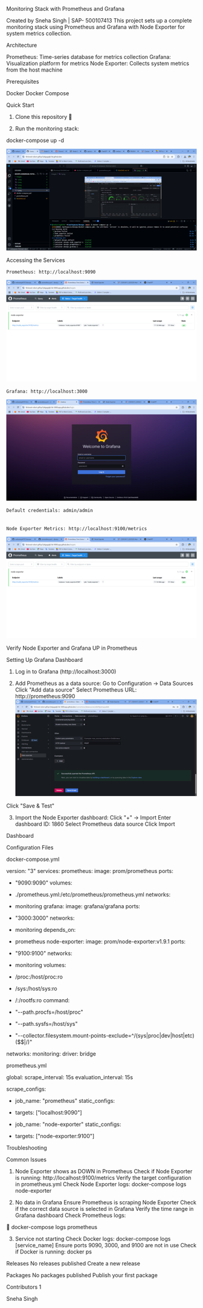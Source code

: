 Monitoring Stack with Prometheus and Grafana

 
Created by Sneha Singh | SAP- 500107413
This project sets up a complete monitoring stack using Prometheus and Grafana with Node Exporter for system metrics collection.

Architecture
 
Prometheus: Time-series database for metrics collection
Grafana: Visualization platform for metrics
Node Exporter: Collects system metrics from the host machine

Prerequisites
 
Docker
Docker Compose

Quick Start
 
1. Clone this repository	

 
2.	Run the monitoring stack:

docker-compose up -d

![Monitoring Stack](images/6.png)

Accessing the Services

 	Prometheus: http://localhost:9090
![Monitoring Stack](images/2.png)


 	Grafana: http://localhost:3000
![Monitoring Stack](images/3.png)

 	Default credentials: admin/admin

 
 	Node Exporter Metrics: http://localhost:9100/metrics
![Monitoring Stack](images/2.png)



Verify Node Exporter and Grafana UP in Prometheus


Setting Up Grafana Dashboard

1.	Log in to Grafana (http://localhost:3000)
 
 
2.	Add Prometheus as a data source:
  Go to Configuration → Data Sources
  Click "Add data source"
  Select Prometheus
  URL: http://prometheus:9090
![Monitoring Stack](images/4.png)

  Click "Save & Test"

3.	Import the Node Exporter dashboard:
  Click "+" → Import
  Enter dashboard ID: 1860
  Select Prometheus data source
  Click Import
 
 
Dashboard


Configuration Files

docker-compose.yml

version: "3" services:
prometheus:
image: prom/prometheus ports:
- "9090:9090"
volumes:
-	./prometheus.yml:/etc/prometheus/prometheus.yml networks:
-	monitoring
grafana:
image: grafana/grafana ports:
 
- "3000:3000"
networks:
-	monitoring depends_on:
-	prometheus node-exporter:
image: prom/node-exporter:v1.9.1
ports:
- "9100:9100"
networks:
-	monitoring volumes:
-	/proc:/host/proc:ro
-	/sys:/host/sys:ro
-	/:/rootfs:ro command:
-	"--path.procfs=/host/proc"
-	"--path.sysfs=/host/sys"
-	"--collector.filesystem.mount-points-exclude=^/(sys|proc|dev|host|etc)($$|/)"

networks:
monitoring:
driver: bridge


prometheus.yml

global:
scrape_interval: 15s evaluation_interval: 15s

scrape_configs:
-	job_name: "prometheus" static_configs:
-	targets: ["localhost:9090"]

-	job_name: "node-exporter" static_configs:
-	targets: ["node-exporter:9100"]

Troubleshooting

Common Issues
1.	Node Exporter shows as DOWN in Prometheus
  Check if Node Exporter is running: http://localhost:9100/metrics
  Verify the target configuration in prometheus.yml
  Check Node Exporter logs:
docker-compose logs node-exporter

2.	No data in Grafana
  Ensure Prometheus is scraping Node Exporter
  Check if the correct data source is selected in Grafana
  Verify the time range in Grafana dashboard
  Check Prometheus logs:
 

docker-compose logs prometheus

3.	Service not starting
Check Docker logs: docker-compose logs [service_name]
Ensure ports 9090, 3000, and 9100 are not in use Check if Docker is running:
docker ps








Releases
No releases published Create a new release


Packages
No packages published
Publish your first package


Contributors 1

Sneha Singh